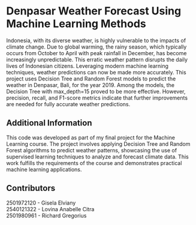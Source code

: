 # Denpasar Weather Forecast Using Machine Learning Methods
Indonesia, with its diverse weather, is highly vulnerable to the impacts of climate change. Due to global warming, the rainy season, which typically occurs from October to April with peak rainfall in December, has become increasingly unpredictable. This erratic weather pattern disrupts the daily lives of Indonesian citizens. Leveraging modern machine learning techniques, weather predictions can now be made more accurately. This project uses Decision Tree and Random Forest models to predict the weather in Denpasar, Bali, for the year 2019. Among the models, the Decision Tree with max_depth=15 proved to be more effective. However, precision, recall, and F1-score metrics indicate that further improvements are needed for fully accurate weather predictions.

## Additional Information
This code was developed as part of my final project for the Machine Learning course. The project involves applying Decision Tree and Random Forest algorithms to predict weather patterns, showcasing the use of supervised learning techniques to analyze and forecast climate data. This work fulfills the requirements of the course and demonstrates practical machine learning applications.

## Contributors
2501972120 - Gisela Elviany  
2540121322 - Lovina Anabelle Citra  
2501980961 - Richard Gregorius

